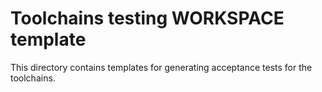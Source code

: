 # Toolchains testing WORKSPACE template

This directory contains templates for generating acceptance tests for the
toolchains.
